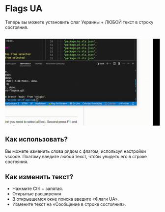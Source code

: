 # Flags UA

Теперь вы можете установить флаг Украины + ЛЮБОЙ текст в строку состояния.

##

[![Расширение Vscode](/translations/demo.gif 'Демо-версия расширения Vscode')](https://learnwithyan.com)

## Как использовать?

Вы можете изменить слова рядом с флагом, используя настройки vscode. Поэтому введите любой текст, чтобы увидеть его в строке состояния.

## Как изменить текст?

- Нажмите Ctrl + запятая.
- Открытые расширения
- В открывшемся окне поиска введите «Флаги UA».
- Измените текст на «Сообщение в строке состояния».

#
